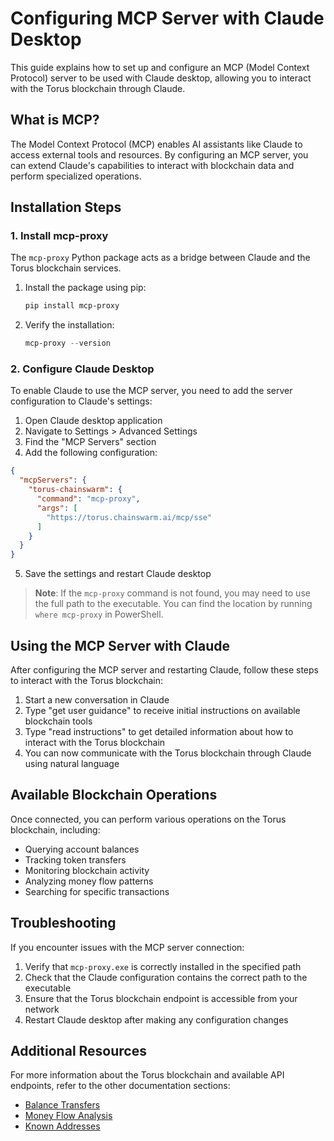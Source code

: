 # Configuring MCP Server with Claude Desktop

This guide explains how to set up and configure an MCP (Model Context Protocol) server to be used with Claude desktop, allowing you to interact with the Torus blockchain through Claude.

## What is MCP?

The Model Context Protocol (MCP) enables AI assistants like Claude to access external tools and resources. By configuring an MCP server, you can extend Claude's capabilities to interact with blockchain data and perform specialized operations.

## Installation Steps

### 1. Install mcp-proxy

The `mcp-proxy` Python package acts as a bridge between Claude and the Torus blockchain services.

1. Install the package using pip:
   ```powershell
   pip install mcp-proxy
   ```

2. Verify the installation:
   ```powershell
   mcp-proxy --version
   ```

### 2. Configure Claude Desktop

To enable Claude to use the MCP server, you need to add the server configuration to Claude's settings:

1. Open Claude desktop application
2. Navigate to Settings > Advanced Settings
3. Find the "MCP Servers" section
4. Add the following configuration:

```json
{
  "mcpServers": {
    "torus-chainswarm": {
      "command": "mcp-proxy",
      "args": [
        "https://torus.chainswarm.ai/mcp/sse"
      ]
    }
  }
}
```

5. Save the settings and restart Claude desktop

> **Note**: If the `mcp-proxy` command is not found, you may need to use the full path to the executable. You can find the location by running `where mcp-proxy` in PowerShell.

## Using the MCP Server with Claude

After configuring the MCP server and restarting Claude, follow these steps to interact with the Torus blockchain:

1. Start a new conversation in Claude
2. Type "get user guidance" to receive initial instructions on available blockchain tools
3. Type "read instructions" to get detailed information about how to interact with the Torus blockchain
4. You can now communicate with the Torus blockchain through Claude using natural language

## Available Blockchain Operations

Once connected, you can perform various operations on the Torus blockchain, including:

- Querying account balances
- Tracking token transfers
- Monitoring blockchain activity
- Analyzing money flow patterns
- Searching for specific transactions

## Troubleshooting

If you encounter issues with the MCP server connection:

1. Verify that `mcp-proxy.exe` is correctly installed in the specified path
2. Check that the Claude configuration contains the correct path to the executable
3. Ensure that the Torus blockchain endpoint is accessible from your network
4. Restart Claude desktop after making any configuration changes

## Additional Resources

For more information about the Torus blockchain and available API endpoints, refer to the other documentation sections:

- [Balance Transfers](/doc/indexers/substrate/balance_transfers.md)
- [Money Flow Analysis](/doc/indexers/substrate/money_flow.md)
- [Known Addresses](/doc/indexers/substrate/known_addresses.md)